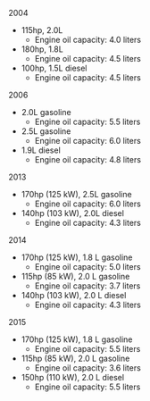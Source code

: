 2004
- 115hp, 2.0L
    - Engine oil capacity: 4.0 liters
- 180hp, 1.8L
    - Engine oil capacity: 4.5 liters
- 100hp, 1.5L diesel
    - Engine oil capacity: 4.5 liters

2006
- 2.0L gasoline
    - Engine oil capacity: 5.5 liters
- 2.5L gasoline
    - Engine oil capacity: 6.0 liters
- 1.9L diesel
    - Engine oil capacity: 4.8 liters

2013
- 170hp (125 kW), 2.5L gasoline
    - Engine oil capacity: 6.0 liters
- 140hp (103 kW), 2.0L diesel
    - Engine oil capacity: 4.3 liters

2014
- 170hp (125 kW), 1.8 L gasoline
    - Engine oil capacity: 5.0 liters
- 115hp (85 kW), 2.0 L gasoline
    - Engine oil capacity: 3.7 liters
- 140hp (103 kW), 2.0 L diesel
    - Engine oil capacity: 4.3 liters

2015
- 170hp (125 kW), 1.8 L gasoline
    - Engine oil capacity: 5.5 liters
- 115hp (85 kW), 2.0 L gasoline
    - Engine oil capacity: 3.6 liters
- 150hp (110 kW), 2.0 L diesel
    - Engine oil capacity: 5.5 liters
